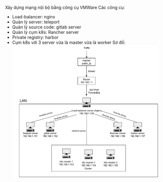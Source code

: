 Xây dựng mạng nội bộ bằng công cụ VMWare
Các công cụ: 
 - Load-balancer: nginx
 - Quản lý server: teleport
 - Quản lý source code: gitlab server
 - Quản lý cụm k8s: Rancher server
 - Private registry: harbor
 - Cụm k8s với 3 server vừa là master vừa là worker
Sơ đồ:
![Diagram](images/LAN-private.png)
